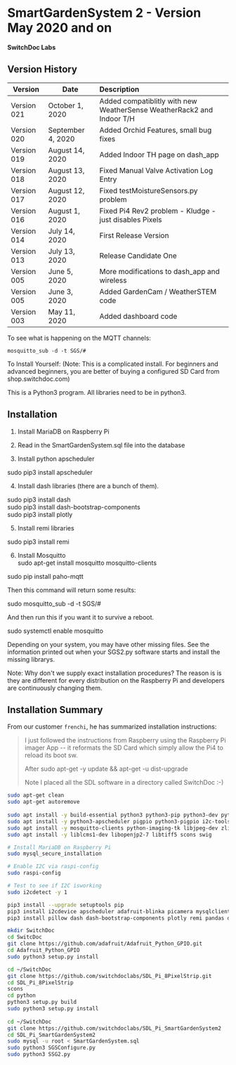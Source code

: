 # SmartGardenSystem 2 - Version May 2020 and on<BR>
**SwitchDoc Labs**
 
## Version History

| Version     | Date            | Description |
| ----------- | --------------- | :---------- |
| Version 021 | October 1, 2020 | Added compatiblitly with new WeatherSense WeatherRack2 and Indoor T/H |
| Version 020 | September 4, 2020 | Added Orchid Features, small bug fixes |
| Version 019 | August 14, 2020 | Added Indoor TH page on dash_app |
| Version 018 | August 13, 2020 | Fixed Manual Valve Activation Log Entry |
| Version 017 | August 12, 2020 | Fixed testMoistureSensors.py problem | 
| Version 016 | August 1, 2020 | Fixed Pi4 Rev2 problem - Kludge - just disables Pixels |
| Version 014 | July 14, 2020 | First Release Version |
| Version 013 | July 13, 2020 | Release Candidate One |
| Version 005 | June 5, 2020 | More modifications to dash_app and wireless |
| Version 005 | June 3, 2020 | Added GardenCam / WeatherSTEM code |
| Version 003 | May 11, 2020 | Added dashboard code |

To see what is happening on the MQTT channels:
```
mosquitto_sub -d -t SGS/#
```

To Install Yourself: (Note:  This is a complicated install. For beginners and advanced beginners, you are better of buying a configured SD Card from shop.switchdoc.com)

This is a Python3 program.  All libraries need to be in python3.

## Installation

1) Install MariaDB on Raspberry Pi

2) Read in the SmartGardenSystem.sql file into the database

3) Install python apscheduler<BR>

 sudo pip3 install apscheduler

4) Install dash libraries (there are a bunch of them).

sudo pip3 install dash<BR>
sudo pip3 install dash-bootstrap-components<BR>
sudo pip3 install plotly<BR>

5) Install remi libraries<BR>

sudo pip3 install remi<BR>

6) Install Mosquitto <BR>
sudo apt-get install mosquitto mosquitto-clients

sudo pip install paho-mqtt

Then this command will return some results:

sudo mosquitto_sub -d -t SGS/#

And then run this if you want it to survive a reboot.

sudo systemctl enable mosquitto



Depending on your system, you may have other missing files.   See the information printed out when your SGS2.py software starts and install the missing librarys.
<BR>

Note: Why don't we supply exact installation procedures?  The reason is is they are different for every distribution on the Raspberry Pi and developers are continuously changing them.  

## Installation Summary

From our customer `frenchi`, he has summarized installation instructions:

> I just followed the instructions from Raspberry using the Raspberry Pi imager App -- it reformats the SD Card which 
> simply allow the Pi4 to reload its boot sw.
>
> After sudo apt-get -y update && apt-get -u dist-upgrade
> 
> Note I placed all the SDL software in a directory called SwitchDoc :-)

```bash
sudo apt-get clean
sudo apt-get autoremove
 
sudo apt install -y build-essential python3 python3-pip python3-dev python3-smbus git
sudo apt install -y python3-apscheduler pigpio python3-pigpio i2c-tools mariadb-server mosquitto
sudo apt install -y mosquitto-clients python-imaging-tk libjpeg-dev zlib1g-dev libfreetype6-dev
sudo apt install -y liblcms1-dev libopenjp2-7 libtiff5 scons swig

# Install MariaDB on Raspberry Pi
sudo mysql_secure_installation

# Enable I2C via raspi-config
sudo raspi-config

# Test to see if I2C isworking
sudo i2cdetect -y 1

pip3 install --upgrade setuptools pip
pip3 install i2cdevice apscheduler adafruit-blinka picamera mysqlclient paho-mqtt
pip3 install pillow dash dash-bootstrap-components plotly remi pandas dash_daq

mkdir SwitchDoc
cd SwitcDoc
git clone https://github.com/adafruit/Adafruit_Python_GPIO.git
cd Adafruit_Python_GPIO
sudo python3 setup.py install

cd ~/SwitchDoc
git clone https://github.com/switchdoclabs/SDL_Pi_8PixelStrip.git
cd SDL_Pi_8PixelStrip
scons
cd python
python3 setup.py build
sudo python3 setup.py install
 
cd ~/SwitchDoc
git clone https://github.com/switchdoclabs/SDL_Pi_SmartGardenSystem2
cd SDL_Pi_SmartGardenSystem2
sudo mysql -u root < SmartGardenSystem.sql
sudo python3 SGSConfigure.py
sudo python3 SSG2.py
```

